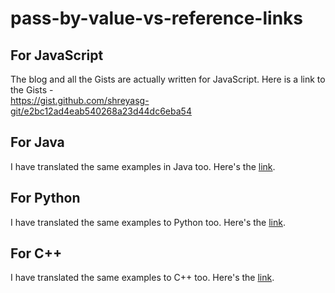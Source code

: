 # pass-by-value-vs-reference-links

## For JavaScript

The blog and all the Gists are actually written for JavaScript. Here is a link to the Gists -  
https://gist.github.com/shreyasg-git/e2bc12ad4eab540268a23d44dc6eba54

## For Java

I have translated the same examples in Java too. Here's the [link](https://github.com/Source-Code-Scout/pass-by-value-vs-reference-links/blob/c62b90b0b311b4779540a03ad85fa2ad2ea88235/PassBy.java).

## For Python

I have translated the same examples to Python too. Here's the [link](https://github.com/Source-Code-Scout/pass-by-value-vs-reference-links/blob/c62b90b0b311b4779540a03ad85fa2ad2ea88235/PassBy.py).

## For C++

I have translated the same examples to C++ too. Here's the [link](https://github.com/Source-Code-Scout/pass-by-value-vs-reference-links/blob/c62b90b0b311b4779540a03ad85fa2ad2ea88235/PassBy.cpp).

